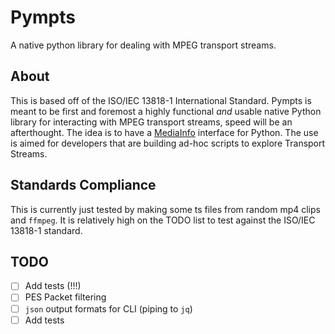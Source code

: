 # Pympts

A native python library for dealing with MPEG transport streams.

## About

This is based off of the ISO/IEC 13818-1 International Standard. Pympts is meant to be first and foremost a highly functional _and_ usable native Python library for interacting with MPEG transport streams, speed will be an afterthought. The idea is to have a [MediaInfo](https://github.com/MediaArea/MediaInfo) interface for Python. The use is aimed for developers that are building ad-hoc scripts to explore Transport Streams.

## Standards Compliance

This is currently just tested by making some ts files from random mp4 clips and `ffmpeg`. It is relatively high on the TODO list to test against the ISO/IEC 13818-1 standard.

## TODO
- [ ] Add tests (!!!)
- [ ] PES Packet filtering
- [ ] `json` output formats for CLI (piping to `jq`)
- [ ] Add tests